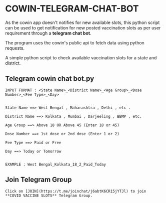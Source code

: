 # **COWIN-TELEGRAM-CHAT-BOT**

As the cowin app doesn't notifies for new available slots, this python script can be used to get notification for new posted vaccination slots as per user requirement through a **telegram chat bot**.

The program uses the cowin's public api to fetch data using python requests.

A simple python script to check available vaccination slots for a state and district.

## Telegram cowin chat bot.py
```
INPUT FORMAT : <State Name>_<District Name>_<Age Group>_<Dose Number>_<Fee Type>_<Day>


State Name ==> West Bengal , Maharashtra , Delhi , etc .

District Name ==> Kolkata , Mumbai , Darjeeling , BBMP , etc.

Age Group ==> Above 18 OR Above 45 (Enter 18 or 45)

Dose Number ==> 1st dose or 2nd dose (Enter 1 or 2)

Fee Type ==> Paid or Free

Day ==> Today or Tomorrow


EXAMPLE : West Bengal_Kolkata_18_2_Paid_Today
```
## Join Telegram Group
```
Click on [JOIN](https://t.me/joinchat/j6abtK6CR15jYTJl) to join **COVID VACCINE SLOTS** Telegram Group.
```
